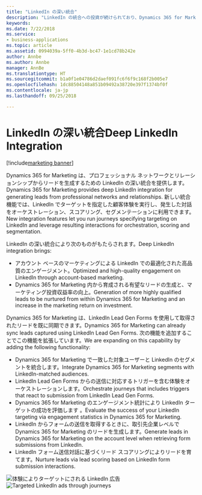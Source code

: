 ```yaml
---
title: "LinkedIn の深い統合"
description: "LinkedIn の統合への投資が続けられており、Dynamics 365 for Marketing はプロフェッショナル ネットワークと LinkedIn でのリレーションシップからリードを生成するための緊密な統合を提供します。"
keywords: 
ms.date: 7/22/2018
ms.service:
- business-applications
ms.topic: article
ms.assetid: 0994039a-5ff0-4b3d-bc47-1e1cd78b242e
author: Annbe
ms.author: Annbe
manager: AnnBe
ms.translationtype: HT
ms.sourcegitcommit: b1a0f1e04786d2daef091fc6f6f9c168f2b005e7
ms.openlocfilehash: 1dc88504148a851b09492a38720e397f1374bf0f
ms.contentlocale: ja-jp
ms.lasthandoff: 09/25/2018

---
```


# <a name="deep-linkedin-integration"></a><span data-ttu-id="41487-103">LinkedIn の深い統合</span><span class="sxs-lookup"><span data-stu-id="41487-103">Deep LinkedIn Integration</span></span>

[!include[marketing banner](../../includes/marketing.md)]



<span data-ttu-id="41487-104">Dynamics 365 for Marketing は、プロフェッショナル ネットワークとリレーションシップからリードを生成するための LinkedIn の深い統合を提供します。</span><span class="sxs-lookup"><span data-stu-id="41487-104">Dynamics 365 for Marketing provides deep LinkedIn integration for generating leads from professional networks and relationships.</span></span> <span data-ttu-id="41487-105">新しい統合機能では、LinkedIn でターゲットを指定した顧客体験を実行し、発生した対話をオーケストレーション、スコアリング、セグメンテーションに利用できます。</span><span class="sxs-lookup"><span data-stu-id="41487-105">New integration features let you run journeys specifying targeting on LinkedIn and  leverage resulting interactions for orchestration, scoring and segmentation.</span></span>

<span data-ttu-id="41487-106">LinkedIn の深い統合により次のものがもたらされます。</span><span class="sxs-lookup"><span data-stu-id="41487-106">Deep LinkedIn integration brings:</span></span>

- <span data-ttu-id="41487-107">アカウント ベースのマーケティングによる LinkedIn での最適化された高品質のエンゲージメント。</span><span class="sxs-lookup"><span data-stu-id="41487-107">Optimized and high-quality engagement on LinkedIn through account-based marketing.</span></span>
- <span data-ttu-id="41487-108">Dynamics 365 for Marketing 内から育成される有望なリードの生成と、マーケティング投資収益率の向上。</span><span class="sxs-lookup"><span data-stu-id="41487-108">Generation of more highly qualified leads to be nurtured from within Dynamics 365 for Marketing and an increase in the marketing return on investment.</span></span>
 
<span data-ttu-id="41487-109">Dynamics 365 for Marketing は、LinkedIn Lead Gen Forms を使用して取得されたリードを既に同期できます。</span><span class="sxs-lookup"><span data-stu-id="41487-109">Dynamics 365 for Marketing can already sync leads captured using LinkedIn Lead Gen Forms.</span></span> <span data-ttu-id="41487-110">次の機能を追加することでこの機能を拡張しています。</span><span class="sxs-lookup"><span data-stu-id="41487-110">We are expanding on this capability by adding the following functionality:</span></span>

- <span data-ttu-id="41487-111">Dynamics 365 for Marketing で一致した対象ユーザーと LinkedIn のセグメントを統合します。</span><span class="sxs-lookup"><span data-stu-id="41487-111">Integrate Dynamics 365 for Marketing segments with LinkedIn-matched audiences.</span></span>
- <span data-ttu-id="41487-112">LinkedIn Lead Gen Forms からの送信に対応するトリガーを含む体験をオーケストレーションします。</span><span class="sxs-lookup"><span data-stu-id="41487-112">Orchestrate journeys that includes triggers that react to submission from LinkedIn Lead Gen Forms.</span></span>
- <span data-ttu-id="41487-113">Dynamics 365 for Marketing のエンゲージメント統計により LinkedIn ターゲットの成功を評価します 。</span><span class="sxs-lookup"><span data-stu-id="41487-113">Evaluate the success of your LinkedIn targeting via engagement statistics in Dynamics 365 for Marketing.</span></span>
- <span data-ttu-id="41487-114">LinkedIn からフォームの送信を取得するときに、取引先企業レベルで Dynamics 365 for Marketing のリードを生成します。</span><span class="sxs-lookup"><span data-stu-id="41487-114">Generate leads in Dynamics 365 for Marketing on the account level when retrieving form submissions from LinkedIn.</span></span>
- <span data-ttu-id="41487-115">LinkedIn フォーム送信対話に基づくリード スコアリングによりリードを育てます。</span><span class="sxs-lookup"><span data-stu-id="41487-115">Nurture leads via lead scoring based on LinkedIn form submission interactions.</span></span>

<span data-ttu-id="41487-116">![体験によりターゲットにされる LinkedIn 広告](media/LinkedIn%20Matched%20Audiences.PNG "体験によりターゲットにされる LinkedIn 広告")</span><span class="sxs-lookup"><span data-stu-id="41487-116">![Targeted LinkedIn ads through journeys](media/LinkedIn%20Matched%20Audiences.PNG "Targeted LinkedIn ads through journeys")</span></span>


<!--
### Who uses this feature
Marketers and marketing managers
### Setup required
Administrators can easily set up and configure the feature in the app settings.
-->


